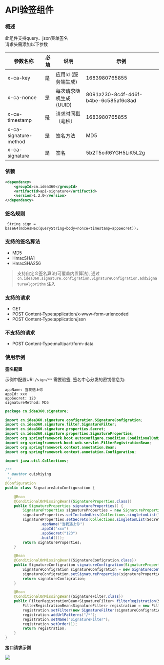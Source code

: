 # API验签组件

### 概述

此组件支持query、json表单签名<br>
请求头需添加以下参数<br>

| 参数名称  | 必填 | 说明                          | 示例                                 |
| --------- | ---- | ----------------------------- | ------------------------------------ |
| x-ca-key     | 是   | 应用Id (服务端生成)                       | 1683980765855                        |
| x-ca-nonce     | 是   | 每次请求随机生成(UUID) | 8091a230-8c4f-4d6f-b4be-6c585af6c8ad |
| x-ca-timestamp | 是   | 请求时间戳（毫秒）            | 1683980765855              |
| x-ca-signature-method      | 是   | 签名方法                          | MD5     |
| x-ca-signature      | 是   | 签名                          | 5b2T5oiR6YGH5LiK5L2g     |

### 依赖

```xml
<dependency>
    <groupId>cn.idea360</groupId>
    <artifactId>api-signature</artifactId>
    <version>1.2.0</version>
</dependency>
```

### 签名规则

```text
 String sign = base64(md5AsHex(queryString+body+nonce+timestamp+appSecret));
```

### 支持的签名算法

- MD5
- HmacSHA1
- HmacSHA256

> 支持自定义签名算法(可覆盖内置算法), 通过 `cn.idea360.signature.configration.SignatureConfigration.addSignatureAlgorithm` 注入

### 支持的请求

- GET
- POST Content-Type:application/x-www-form-urlencoded
- POST Content-Type:application/json

### 不支持的请求

- POST Content-Type:multipart/form-data

### 使用示例

**签名配置**

示例中配置URI `/sign/**` 需要验签, 签名中心分发的密钥信息为:

```text
appName: 当我遇上你
appId: xxx
appSecret: 123
signatureMethod: MD5
```

```java
package cn.idea360.signature;

import cn.idea360.signature.configration.SignatureConfigration;
import cn.idea360.signature.filter.SignatureFilter;
import cn.idea360.signature.properties.Secret;
import cn.idea360.signature.properties.SignatureProperties;
import org.springframework.boot.autoconfigure.condition.ConditionalOnMissingBean;
import org.springframework.boot.web.servlet.FilterRegistrationBean;
import org.springframework.context.annotation.Bean;
import org.springframework.context.annotation.Configuration;

import java.util.Collections;

/**
 * @author cuishiying
 */
@Configuration
public class SignatureAutoConfiguration {

    @Bean
    @ConditionalOnMissingBean({SignatureProperties.class})
    public SignatureProperties signatureProperties() {
        SignatureProperties signatureProperties = new SignatureProperties();
        signatureProperties.setIncludedUris(Collections.singletonList("/sign/**"));
        signatureProperties.setSecrets(Collections.singletonList(Secret.builder()
                .appName("当我遇上你")
                .appId("xxx")
                .appSecret("123")
                .build()));
        return signatureProperties;
    }

    @Bean
    @ConditionalOnMissingBean({SignatureConfigration.class})
    public SignatureConfigration signatureConfigration(SignatureProperties signatureProperties) {
        SignatureConfigration signatureConfigration = new SignatureConfigration();
        signatureConfigration.setSignatureProperties(signatureProperties);
        return signatureConfigration;
    }

    @Bean
    @ConditionalOnMissingBean({SignatureFilter.class})
    public FilterRegistrationBean<SignatureFilter> filterRegistration(SignatureConfigration signatureConfigration) {
        FilterRegistrationBean<SignatureFilter> registration = new FilterRegistrationBean<>();
        registration.setFilter(new SignatureFilter(signatureConfigration));
        registration.addUrlPatterns("/*");
        registration.setName("SignatureFilter");
        registration.setOrder(1);
        return registration;
    }
}
```

**接口请求示例**

![](https://raw.githubusercontent.com/qidian360/oss/master/images/api-sign-demo.png)
